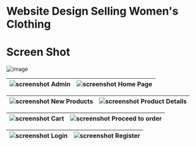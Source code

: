 # Website Design Selling Women's Clothing

# Screen Shot

![image](https://github.com/user-attachments/assets/a639b951-d46a-4683-9873-e77dd3d5aae7)

![screenshot](https://github.com/user-attachments/assets/c78eb90d-d66c-457a-a37f-32acf3ccc690) Admin | ![screenshot](https://github.com/user-attachments/assets/f1ea4c17-5209-4d01-95bb-71b3d3391773) Home Page |
|-|-|

![screenshot](https://github.com/user-attachments/assets/b25d1ff7-a294-4182-9c8f-2dd3f24b269f) New Products | ![screenshot](https://github.com/user-attachments/assets/d4ebee96-538d-4655-9996-b61ebd09d443) Product Details |
|-|-|

![screenshot](https://github.com/user-attachments/assets/bb768271-042d-4d2f-91e4-404d93c60f29) Cart | ![screenshot](https://github.com/user-attachments/assets/16bfb408-d344-46f3-a395-8004adac6099) Proceed to order |
|-|-|

![screenshot](https://github.com/user-attachments/assets/a21afa2d-becd-4874-94f1-f1087d2bb0cb)  Login | ![screenshot](https://github.com/user-attachments/assets/5c17cb2d-a7bd-436d-ae82-4445a70c5aef) Register|
|-|-|

